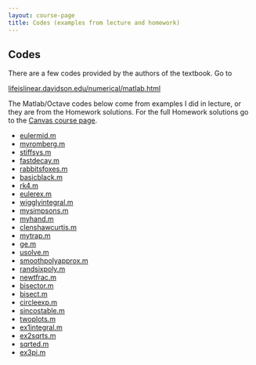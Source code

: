 ```yaml
---
layout: course-page
title: Codes (examples from lecture and homework)
---
```


## Codes

There are a few codes provided by the authors of the textbook.  Go to

[lifeislinear.davidson.edu/numerical/matlab.html](https://lifeislinear.davidson.edu/numerical/matlab.html)

The Matlab/Octave codes below come from examples I did in lecture, or they are from the Homework solutions.  For the full Homework solutions go to the [Canvas course page](https://canvas.alaska.edu/courses/21626).

<!--
  * [.m](assets/codes/.m)
-->

  * [eulermid.m](assets/codes/eulermid.m)
  * [myromberg.m](assets/codes/myromberg.m)
  * [stiffsys.m](assets/codes/stiffsys.m)
  * [fastdecay.m](assets/codes/fastdecay.m)
  * [rabbitsfoxes.m](assets/codes/rabbitsfoxes.m)
  * [basicblack.m](assets/codes/basicblack.m)
  * [rk4.m](assets/codes/rk4.m)
  * [eulerex.m](assets/codes/eulerex.m)
  * [wigglyintegral.m](assets/codes/wigglyintegral.m)
  * [mysimpsons.m](assets/codes/mysimpsons.m)
  * [myhand.m](assets/codes/myhand.m)
  * [clenshawcurtis.m](assets/codes/clenshawcurtis.m)
  * [mytrap.m](assets/codes/mytrap.m)
  * [ge.m](assets/codes/ge.m)
  * [usolve.m](assets/codes/usolve.m)
  * [smoothpolyapprox.m](assets/codes/smoothpolyapprox.m)
  * [randsixpoly.m](assets/codes/randsixpoly.m)
  * [newtfrac.m](assets/codes/newtfrac.m)
  * [bisector.m](assets/codes/bisector.m)
  * [bisect.m](assets/codes/bisect.m)
  * [circleexp.m](assets/codes/circleexp.m)
  * [sincostable.m](assets/codes/sincostable.m)
  * [twoplots.m](assets/codes/twoplots.m)
  * [ex1integral.m](assets/codes/ex1integral.m)
  * [ex2sqrts.m](assets/codes/ex2sqrts.m)
  * [sqrted.m](assets/codes/sqrted.m)
  * [ex3pi.m](assets/codes/ex3pi.m)

<div style="padding-bottom: 100px"></div>
